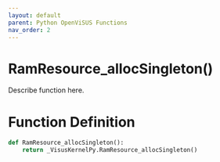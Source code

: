 ```yaml
---
layout: default
parent: Python OpenViSUS Functions
nav_order: 2
---
```


# RamResource_allocSingleton()

Describe function here.

# Function Definition

```python
def RamResource_allocSingleton():
    return _VisusKernelPy.RamResource_allocSingleton()
```